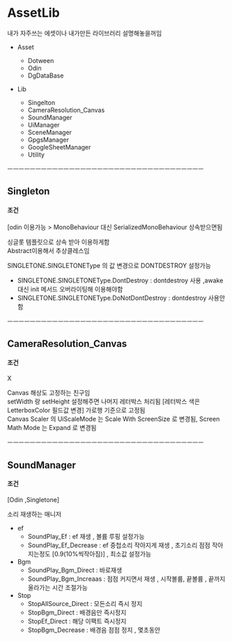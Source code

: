 # AssetLib  
내가 자주쓰는 에셋이나 내가만든 라이브러리 설명해놓을꺼임  


* Asset  
  * Dotween  
  * Odin  
  * DgDataBase  



* Lib  
  * Singelton  
  * CameraResolution_Canvas
  * SoundManager
  * UiManager  
  * SceneManager  
  * GpgsManager  
  * GoogleSheetManager  
  * Utility

ㅡㅡㅡㅡㅡㅡㅡㅡㅡㅡㅡㅡㅡㅡㅡㅡㅡㅡㅡㅡㅡㅡㅡㅡㅡㅡㅡㅡㅡㅡㅡㅡㅡㅡㅡ

## Singleton
#### 조건 
[odin 이용가능 > MonoBehaviour 대신 SerializedMonoBehaviour 상속받으면됨

싱글롯 템플릿으로 상속 받아 이용하게함  
Abstract이용해서 추상클레스임



SINGLETONE.SINGLETONEType 의 값 변경으로 DONTDESTROY 설정가능
* SINGLETONE.SINGLETONEType.DontDestroy : dontdestroy 사용 ,awake 대신 init 메서드 오버라이팅해 이용해야함
* SINGLETONE.SINGLETONEType.DoNotDontDestroy : dontdestroy 사용안함


ㅡㅡㅡㅡㅡㅡㅡㅡㅡㅡㅡㅡㅡㅡㅡㅡㅡㅡㅡㅡㅡㅡㅡㅡㅡㅡㅡㅡㅡㅡㅡㅡㅡㅡㅡ
## CameraResolution_Canvas
#### 조건 
X

Canvas 해상도 고정하는 친구임  
setWidth 랑 setHeight 설정해주면 나머지 레터박스 처리됨 [레터박스 색은 LetterboxColor 필드값 변경] 가로행 기준으로 고정됨  
Canvas Scaler 의 UiScaleMode 는 Scale With ScreenSize 로 변경됨, Screen Math Mode 는 Expand 로 변경됨  


ㅡㅡㅡㅡㅡㅡㅡㅡㅡㅡㅡㅡㅡㅡㅡㅡㅡㅡㅡㅡㅡㅡㅡㅡㅡㅡㅡㅡㅡㅡㅡㅡㅡㅡㅡ
## SoundManager
#### 조건
[Odin ,Singletone]

소리 재생하는 매니저

* ef
  * SoundPlay_Ef :  ef 재생 , 볼륨 루핑 설정가능
  * SoundPlay_Ef_Decrease : ef 중첩소리 작아지게 재생 , 초기소리 점점 작아지는정도 [0.9(10%씩작아짐)] , 최소값 설정가능
* Bgm
  * SoundPlay_Bgm_Direct : 바로재생
  * SoundPlay_Bgm_Increaas : 점점 커지면서 재생 , 시작볼륨, 끝볼륨 , 끝까지 올라가는 시간 조절가능
* Stop
  * StopAllSource_Direct : 모든소리 즉시 정지
  * StopBgm_Direct : 배경음만 즉시정지
  * StopEf_Direct : 해당 이팩트 즉시정지
  * StopBgm_Decrease : 배경음 점점 정지 , 몇초동안

